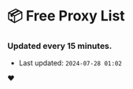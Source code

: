 # :package: Free Proxy List
### Updated every 15 minutes.

- Last updated: `2024-07-28 01:02`

:heart:
